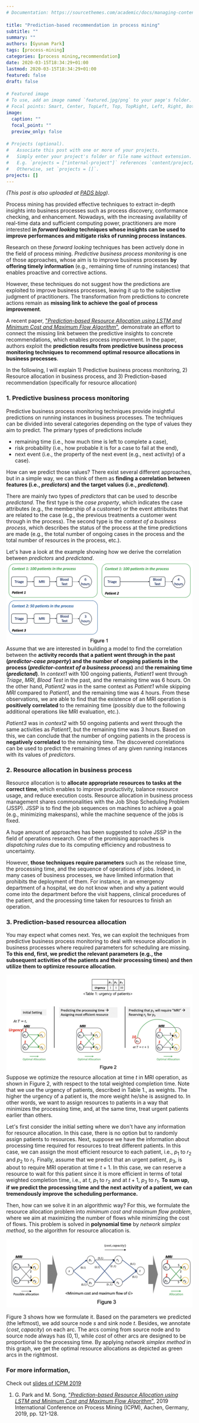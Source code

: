 ```yaml
---
# Documentation: https://sourcethemes.com/academic/docs/managing-content/

title: "Prediction-based recommendation in process mining"
subtitle: ""
summary: ""
authors: [Gyunam Park]
tags: [process-mining]
categories: [process mining,recommendation]
date: 2020-03-15T18:34:29+01:00
lastmod: 2020-03-15T18:34:29+01:00
featured: false
draft: false

# Featured image
# To use, add an image named `featured.jpg/png` to your page's folder.
# Focal points: Smart, Center, TopLeft, Top, TopRight, Left, Right, BottomLeft, Bottom, BottomRight.
image:
  caption: ""
  focal_point: ""
  preview_only: false

# Projects (optional).
#   Associate this post with one or more of your projects.
#   Simply enter your project's folder or file name without extension.
#   E.g. `projects = ["internal-project"]` references `content/project/deep-learning/index.md`.
#   Otherwise, set `projects = []`.
projects: []
---
```


*(This post is also uploaded at [PADS blog](https://blog.rwth-aachen.de/pads/))*.


Process mining has provided effective techniques to extract in-depth insights into business processes such as process discovery, conformance checking, and enhancement. Nowadays, with the increasing availability of real-time data and sufficient computing power, practitioners are more interested **in _forward looking_ techniques whose insights can be used to improve performances and mitigate risks of running process instances**.

Research on these _forward looking_ techniques has been actively done in the field of process mining. _Predictive business process monitoring_ is one of those approaches, whose aim is to improve business processes **by offering timely information** (e.g., remaining time of running instances) that enables proactive and corrective actions.

However, these techniques do not suggest how the predictions are exploited to improve business processes, leaving it up to the subjective judgment of practitioners. The transformation from predictions to concrete actions remain as **missing link to achieve the goal of process improvement**.

A recent paper, ["_Prediction-based Resource Allocation using LSTM and Minimum Cost and Maximum Flow Algorithm_"](https://ieeexplore.ieee.org/document/8786063), demonstrate an effort to connect the missing link between the predictive insights to concrete recommendations, which enables process improvement. In the paper, authors exploit the **prediction results from predictive business process monitoring techniques to recommend optimal resource allocations in business processes**.

In the following, I will explain 1) Predictive business process monitoring, 2) Resource allocation in business process, and 3) Prediction-based recommendation (specifically for resource allocation)

### 1. Predictive business process monitoring

Predictive business process monitoring techniques provide insightful predictions on running instances in business processes. The techniques can be divided into several categories depending on the type of values they aim to predict. The primary types of predictions include

- remaining time (i.e., how much time is left to complete a case),
- risk probability (i.e., how probable it is for a case to fail at the end),
- next event (i.e., the property of the next event (e.g., next activity) of a case).

How can we predict those values? There exist several different approaches, but in a simple way, we can think of them as **finding a correlation between features (i.e., _predictors_) and the target values (i.e., _predictand_)**.

There are mainly two types of _predictors_ that can be used to describe _predictand_. The first type is the _case property_, which indicates the case attributes (e.g., the membership of a customer) or the event attributes that are related to the case (e.g., the previous treatments a customer went through in the process). The second type is the _context of a business process_, which describes the status of the process at the time predictions are made (e.g., the total number of ongoing cases in the process and the total number of resources in the process, etc.).

Let's have a look at the example showing how we derive the correlation between _predictors_ and _predictand_.
![IMAGE](resources/5ADB4F8AB17AE0BD24439239146177D4.jpg)
Assume that we are interested in building a model to find the correlation between the **activity records that a patient went through in the past (_predictor-case property_) and the number of ongoing patients in the process (_predictor-context of a business process_)** and **the remaining time (_predictand_)**. In _context1_ with 100 ongoing patients, _Patient1_ went through _Triage_, _MRI_, _Blood Test_ in the past, and the remaining time was 6 hours. On the other hand, _Patient2_ was in the same context as _Patient1_ while skipping _MRI_ compared to _Patient1_, and the remaining time was 4 hours. From these observations, we are able to find that the existence of an MRI operation is **positively correlated** to the remaining time (possibly due to the following additional operations like MRI evaluation, etc.).

_Patient3_ was in _context2_ with 50 ongoing patients and went through the same activities as _Patient1_, but the remaining time was 3 hours. Based on this, we can conclude that the number of ongoing patients in the process is **negatively correlated** to the remaining time. The discovered correlations can be used to predict the remaining times of any given running instances with its values of _predictors_.

### 2. Resource allocation in business process

Resource allocation is to **allocate appropriate resources to tasks at the correct time**, which enables to improve productivity, balance resource usage, and reduce execution costs. Resource allocation in business process management shares commonalities with the Job Shop Scheduling Problem (JSSP). JSSP is to find the job sequences on machines to achieve a goal (e.g., minimizing makespans), while the machine sequence of the jobs is fixed.

A huge amount of approaches has been suggested to solve JSSP in the field of operations research. One of the promising approaches is _dispatching rules_ due to its computing efficiency and robustness to uncertainty.

However, **those techniques require parameters** such as the release time, the processing time, and the sequence of operations of jobs. Indeed, in many cases of business processes, we have limited information that prohibits the deployment of them. For instance, in an emergency department of a hospital, we do not know when and why a patient would come into the department before the visit happens, clinical procedures of the patient, and the processing time taken for resources to finish an operation.

### 3. Prediction-based resourcea allocation

You may expect what comes next. Yes, we can exploit the techniques from predictive business process monitoring to deal with resource allocation in business processes where required parameters for scheduling are missing. **To this end, first, we predict the relevant parameters (e.g., the subsequent activities of the patients and their processing times) and then utilize them to optimize resource allocation**.

![IMAGE](resources/BDBBE5AE968E83B9D986BD86D6C4974D.jpg)
Suppose we optimize the resource allocation at time $t$ in MRI operation, as shown in Figure 2, with respect to the total weighted completion time. Note that we use the urgency of patients, described in Table 1., as weights. The higher the urgency of a patient is, the more weight he/she is assigned to. In other words, we want to assign resources to patients in a way that minimizes the processing time, and, at the same time, treat urgent patients earlier than others.

Let's first consider the initial setting where we don't have any information for resource allocation. In this case, there is no option but to randomly assign patients to resources. Next, suppose we have the information about processing time required for resources to treat different patients. In this case, we can assign the most efficient resource to each patient, i.e., $p_{1}$ to $r_2$ and $p_2$ to $r_1$. Finally, assume that we predict that an urgent patient, $p_3$, is about to require MRI operation at time $t+1$. In this case, we can reserve a resource to wait for this patient since it is more efficient in terms of total weighted completion time, i.e., at $t$, $p_1$ to $r_2$ and at $t+1$, $p_3$ to $r_1$. **To sum up, if we predict the processing time and the next activity of a patient, we can tremendously improve the scheduling performance.**

Then, how can we solve it in an algorithmic way? For this, we formulate the resource allocation problem into _minimum cost and maximum flow problem_, where we aim at maximizing the number of flows while minimizing the cost of flows. This problem is solved in **polynomial time** by _network simplex method_, so the algorithm for resource allocation is.

![IMAGE](resources/C5CFFDE62B39D43F94E86526847A85FD.jpg)

Figure 3 shows how we formulate it. Based on the parameters we predicted (the leftmost), we add source node $s$ and sink node $t$. Besides, we annotate $(cost,capacity)$ on each arc. The arcs coming from source node and to source node always has $(0,1)$, while $cost$ of other arcs are designed to be proportional to the processing time. By applying _network simplex method_ in this graph, we get the optimal resource allocations as depicted as green arcs in the rightmost.

### For more information,

Check out [slides of ICPM 2019](https://icpmconference.org/2019/wp-content/uploads/sites/6/2019/09/ICPM-20190626-gnpark_f.pdf)

1. G. Park and M. Song, ["_Prediction-based Resource Allocation using LSTM and Minimum Cost and Maximum Flow Algorithm_"](https://ieeexplore.ieee.org/document/8786063), 2019 International Conference on Process Mining (ICPM), Aachen, Germany, 2019, pp. 121-128.